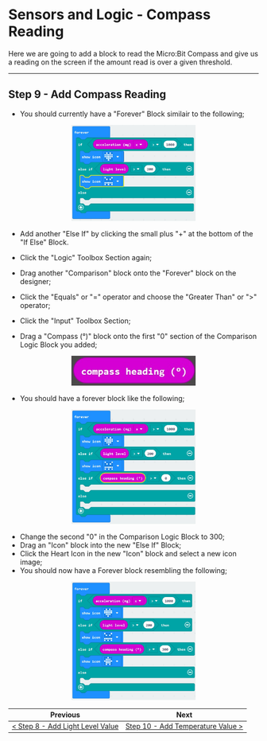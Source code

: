# Sensors and Logic - Compass Reading #

Here we are going to add a block to read the Micro:Bit Compass and give us a reading on the screen if the amount read is over a given threshold.

----

## Step 9 - Add Compass Reading ##

- You should currently have a "Forever" Block similair to the following;

<p align="center">
    <img src="images/8-light-level-icon-chosen.jpg" width="250px" >
</p>

- Add another "Else If" by clicking the small plus "+" at the bottom of the "If Else" Block.

- Click the "Logic" Toolbox Section again;
- Drag another "Comparison" block onto the "Forever" block on the designer;
- Click the "Equals" or "=" operator and choose the "Greater Than" or ">" operator;
- Click the "Input" Toolbox Section;
- Drag a "Compass (°)" block onto the first "0" section of the Comparison Logic Block you added;

<p align="center">
    <img src="images/9-compass-block.jpg" width="250px" >
</p>

- You should have a forever block like the following;

<p align="center">
    <img src="images/9-compass-block-placed.jpg" width="250px" >
</p>

- Change the second "0" in the Comparison Logic Block to 300;
- Drag an "Icon" block into the new "Else If" Block;
- Click the Heart Icon in the new "Icon" block and select a new icon image;
- You should now have a Forever block resembling the following;

<p align="center">
    <img src="images/9-compass-icon-chosen.jpg" width="250px" >
</p>

| Previous | Next |
| -------- | ---- |
| [< Step 8 - Add Light Level Value](8-add-light-level-value.md) | [Step 10 - Add Temperature Value >](10-add-temperature-value.md) |